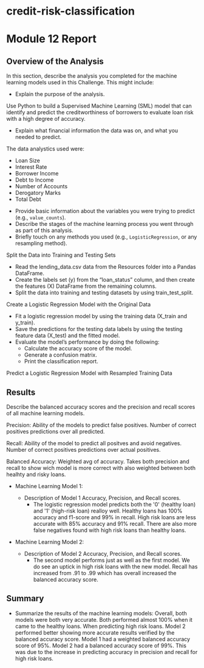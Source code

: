 # credit-risk-classification

# Module 12 Report

## Overview of the Analysis

In this section, describe the analysis you completed for the machine learning models used in this Challenge. This might include:

* Explain the purpose of the analysis.

Use Python to build a Supervised Machine Learning (SML) model that can identify and predict the creditworthiness of borrowers to evaluate loan risk with a high degree of accuracy.

* Explain what financial information the data was on, and what you needed to predict.

The data analystics used were: 
- Loan Size
- Interest Rate
- Borrower Income
- Debt to Income
- Number of Accounts
- Derogatory Marks
- Total Debt

* Provide basic information about the variables you were trying to predict (e.g., `value_counts`).
* Describe the stages of the machine learning process you went through as part of this analysis.
* Briefly touch on any methods you used (e.g., `LogisticRegression`, or any resampling method).

Split the Data into Training and Testing Sets
- Read the lending_data.csv data from the Resources folder into a Pandas DataFrame.
- Create the labels set (y) from the “loan_status” column, and then create the features (X) DataFrame from the remaining columns.
- Split the data into training and testing datasets by using train_test_split.

Create a Logistic Regression Model with the Original Data
- Fit a logistic regression model by using the training data (X_train and y_train).
- Save the predictions for the testing data labels by using the testing feature data (X_test) and the fitted model.
- Evaluate the model’s performance by doing the following:
  - Calculate the accuracy score of the model.
  - Generate a confusion matrix.
  - Print the classification report.

Predict a Logistic Regression Model with Resampled Training Data


## Results

Describe the balanced accuracy scores and the precision and recall scores of all machine learning models.

Precision: Ability of the models to predict false positives. Number of correct positives predictions over all predicted. 

Recall: Ability of the model to predict all positves and avoid negatives. Number of correct positives predictions over actual positives. 

Balanced Accuracy: Weighted avg of accuracy. Takes both precision and recall to show wich model is more correct with also weighted between both healhty and risky loans. 

* Machine Learning Model 1:
  * Description of Model 1 Accuracy, Precision, and Recall scores.
    - The logistic regression model predicts both the '0' (healthy loan) and '1' (high-risk loan) realloy well. Healthy loans has 100% accuracy and f1-score and 99% in recall. High risk loans are less accurate with 85% accuracy and 91% recall. There are also more false negatives found with high risk loans than healthy loans. 

* Machine Learning Model 2:
  * Description of Model 2 Accuracy, Precision, and Recall scores.
    - The second model performs just as well as the first model. We do see an uptick in high risk loans with the new model. Recall has increased from .91 to .99 which has overall increased the balanced accuracy score.


## Summary

* Summarize the results of the machine learning models:
  Overall, both models were both very accurate. Both performed almost 100% when it came to the healthy loans. When predicting high risk loans. Model 2 performed better showing more accurate results verified by the balanced accuracy score. Model 1 had a weighted balanced accuracy score of 95%. Model 2 had a balanced accuracy score of 99%. This was due to the increase in predicting accuracy in precision and recall for high risk loans. 